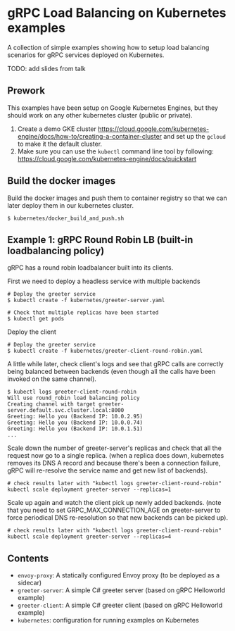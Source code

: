 # gRPC Load Balancing on Kubernetes examples

A collection of simple examples showing how to setup load balancing scenarios for gRPC services deployed on Kubernetes.

TODO: add slides from talk

## Prework

This examples have been setup on Google Kubernetes Engines, but they should work on any other kubernetes cluster (public or private).

1. Create a demo GKE cluster https://cloud.google.com/kubernetes-engine/docs/how-to/creating-a-container-cluster
   and set up the `gcloud` to make it the default cluster.
2. Make sure you can use the `kubectl` command line tool by following: https://cloud.google.com/kubernetes-engine/docs/quickstart

## Build the docker images

Build the docker images and push them to container registry so that we can later deploy them in
our kubernetes cluster.

```
$ kubernetes/docker_build_and_push.sh
```

## Example 1: gRPC Round Robin LB (built-in loadbalancing policy) 

gRPC has a round robin loadbalancer built into its clients.

First we need to deploy a headless service with multiple backends
```
# Deploy the greeter service 
$ kubectl create -f kubernetes/greeter-server.yaml

# Check that multiple replicas have been started
$ kubectl get pods
```

Deploy the client
```
# Deploy the greeter service 
$ kubectl create -f kubernetes/greeter-client-round-robin.yaml
```

A little while later, check client's logs and see that gRPC calls are correctly being balanced between backends (even though all the calls have been invoked on the same channel).
```
$ kubectl logs greeter-client-round-robin
Will use round_robin load balancing policy
Creating channel with target greeter-server.default.svc.cluster.local:8000
Greeting: Hello you (Backend IP: 10.0.2.95)
Greeting: Hello you (Backend IP: 10.0.0.74)
Greeting: Hello you (Backend IP: 10.0.1.51)
...
```

Scale down the number of greeter-server's replicas and check that all the request now go to a single replica.
(when a replica does down, kubernetes removes its DNS A record and because there's been a connection failure,
gRPC will re-resolve the service name and get new list of backends).
```
# check results later with "kubectl logs greeter-client-round-robin"
kubectl scale deployment greeter-server --replicas=1
```

Scale up again and watch the client pick up newly added backends.
(note that you need to set GRPC_MAX_CONNECTION_AGE on greeter-server to force periodical DNS re-resolution so that new backends can be picked up).
```
# check results later with "kubectl logs greeter-client-round-robin"
kubectl scale deployment greeter-server --replicas=4
```

## Contents

- `envoy-proxy`: A statically configured Envoy proxy (to be deployed as a sidecar)
- `greeter-server`: A simple C# greeter server (based on gRPC Helloworld example)
- `greeter-client`: A simple C# greeter client (based on gRPC Helloworld example)
- `kubernetes`: configuration for running examples on Kubernetes
